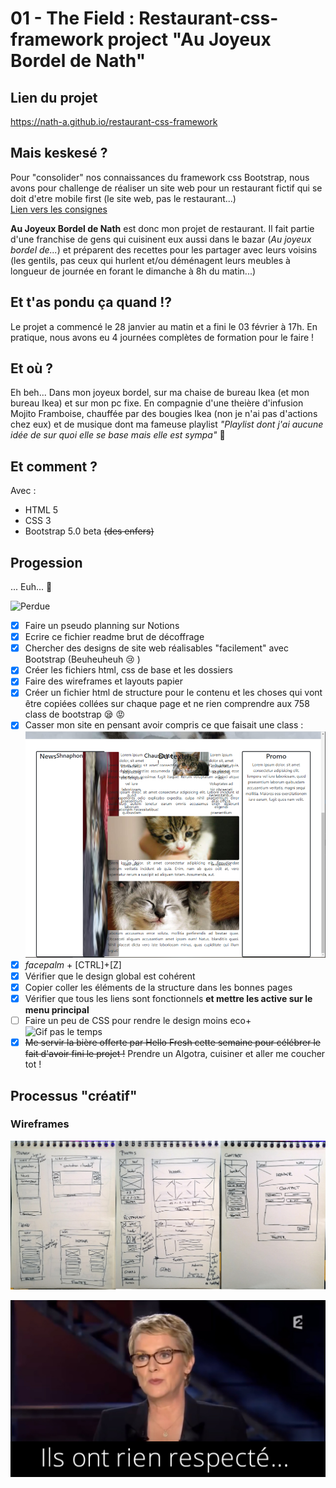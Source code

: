# 01 - The Field : Restaurant-css-framework project "Au Joyeux Bordel de Nath"
## Lien du projet
https://nath-a.github.io/restaurant-css-framework
## Mais keskesé ? 
Pour "consolider" nos connaissances du framework css Bootstrap, nous  avons pour challenge de réaliser un site web pour un restaurant fictif qui se doit d'etre mobile first (le site web, pas le restaurant...)  
[Lien vers les consignes](https://github.com/becodeorg/BXL-Swartz-4-27/blob/master/1.The-Field/6.Bootstrap/restaurant.adoc)

**Au Joyeux Bordel de Nath** est donc mon projet de restaurant. Il fait partie d'une franchise de gens qui cuisinent eux aussi dans le bazar (*Au joyeux bordel de...*) et préparent des recettes pour les partager avec leurs voisins (les gentils, pas ceux qui hurlent et/ou déménagent leurs meubles à longueur de journée en forant le dimanche à 8h du matin...)

## Et t'as pondu ça quand !? 
Le projet a commencé le 28 janvier au matin et a fini le 03 février à 17h. En pratique, nous avons eu 4 journées complètes de formation pour le faire ! 

## Et où ? 
Eh beh... Dans mon joyeux bordel, sur ma chaise de bureau Ikea (et mon bureau Ikea) et sur mon pc fixe. En compagnie d'une theière d'infusion Mojito Framboise, chauffée par des bougies Ikea (non je n'ai pas d'actions chez eux) et de musique dont ma fameuse playlist *"Playlist dont j'ai aucune idée de sur quoi elle se base mais elle est sympa"* :metal:

## Et comment ?
Avec :
- HTML 5
- CSS 3
- Bootstrap 5.0 beta <del>(des enfers)</del>

## Progession 
... Euh... :thinking:  

![Perdue](https://media1.tenor.com/images/1a93e2c389f13e7dc15e3b5481225f4d/tenor.gif?itemid=5489926)
- [x] Faire un pseudo planning sur Notions
- [x] Ecrire ce fichier readme brut de décoffrage
- [x] Chercher des designs de site web réalisables "facilement" avec Bootstrap (Beuheuheuh :cry: )
- [x] Créer les fichiers html, css de base et les dossiers
- [x] Faire des wireframes et layouts papier
- [x] Créer un fichier html de structure pour le contenu et les choses qui vont être copiées collées sur chaque page et ne rien comprendre aux 758 class de bootstrap :sleepy: :rage:
- [x] Casser mon site en pensant avoir compris ce que faisait une class :  
![Bootstrap a cassé mon design](references/bootstrap-a-casse-mon-design.png)
- [x] *facepalm* + [CTRL]+[Z] 
- [x] Vérifier que le design global est cohérent
- [x] Copier coller les éléments de la structure dans les bonnes pages
- [x] Vérifier que tous les liens sont fonctionnels **et mettre les active sur le menu principal** 
- [ ] Faire un peu de CSS pour rendre le design moins eco+  
![Gif pas le temps](https://media1.tenor.com/images/698ebb4747ec744b44c5712dc8f43636/tenor.gif?itemid=11322968)
- [x] ~~Me servir la bière offerte par Hello Fresh cette semaine pour célébrer le fait d'avoir fini le projet !~~ Prendre un Algotra, cuisiner et aller me coucher tot !
## Processus "créatif"
### Wireframes
![Wireframes](references/wireframes.jpg)

[![Rien respecté](references/rien-respecte.jpg)](https://www.youtube.com/watch?v=4GiMLIjbq5Q)


 
